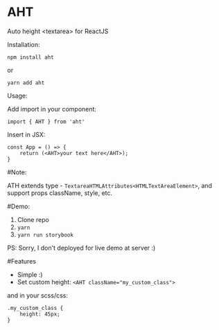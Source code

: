 # AHT
Auto height &lt;textarea> for ReactJS

Installation:

`npm install aht`

or

`yarn add aht`

Usage:

Add import in your component:

`import { AHT } from 'aht'`

Insert in JSX:

```
const App = () => {
    return (<AHT>your text here</AHT>);
}
```

#Note:

ATH extends type - `TextareaHTMLAttributes<HTMLTextAreaElement>`, and support props className, style, etc.

#Demo: 

1) Clone repo
2) `yarn`
3) `yarn run storybook`

PS: Sorry, I don't deployed for live demo at server :)

#Features

+ Simple :) 
+ Set custom height:
`<AHT className="my_custom_class">` 

and in your scss/css: 
```
.my_custom_class {
    height: 45px;
}
```
